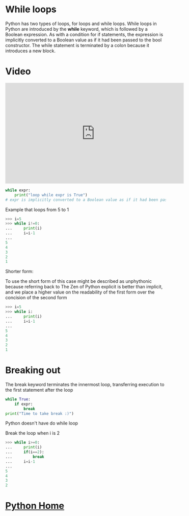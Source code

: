 # While loops
Python has two types of loops, for loops and while loops. While loops in Python are introduced by the **while** keyword, which is followed by a Boolean expression. As with a condition for if statements, the expression is implicitly converted to a Boolean value as if it had been passed to the bool constructor. The while statement is terminated by a colon because it introduces a new block.
# Video
<iframe width="560" height="315" src="https://www.youtube.com/embed/BrG9RUvMj7s?rel=0" frameborder="0" allowfullscreen></iframe>

```python
while expr:
    print("loop while expr is True")
# expr is implicitly converted to a Boolean value as if it had been passed to the bool constructor
```
Example that loops from 5 to 1
```python
>>> i=5               
>>> while i!=0:       
...     print(i)      
...     i=i-1         
...                   
5                     
4                     
3                     
2                     
1        
```
Shorter form:

To use the short form of this case might be described as unphythonic because referring back to The Zen of Python explicit is better than implicit, and we place a higher value on the readability of the first form over the concision of the second form
```python
>>> i=5           
>>> while i:      
...     print(i)  
...     i=i-1     
...               
5                 
4                 
3                 
2                 
1                 
```
# Breaking out
The break keyword terminates the innermost loop, transferring execution to the first statement after the loop
```python
while True:
    if expr:
        break
print("Time to take break :)")
```
Python doesn't have do while loop

Break the loop when i is 2
```python
>>> while i>=0:   
...     print(i)  
...     if(i==2):
...         break
...     i=i-1     
...               
5                 
4                 
3                 
2
```               
# [Python Home](index.html#While-Loops)
